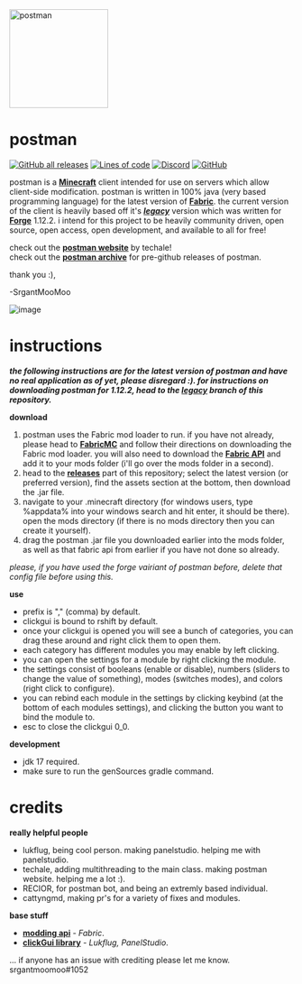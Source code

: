 <img src="https://user-images.githubusercontent.com/69589624/132962368-25885f65-740e-4955-9b31-4a1cb899b660.png" alt="postman" width="175"/>

# postman

[![GitHub all releases](https://img.shields.io/github/downloads/moomooooo/postman/total?color=79C1FF&style=flat-square)](https://github.com/moomooooo/postman/releases)
[![Lines of code](https://img.shields.io/tokei/lines/github/moomooooo/postman?color=79C1FF&style=flat-square)](https://github.com/moomooooo/postman/tree/master/src/main/java/me/srgantmoomoo)
[![Discord](https://img.shields.io/discord/760964236779716648?color=79C1FF&label=discord&style=flat-square)](https://discord.gg/Jd8EmEuhb5)
[![GitHub](https://img.shields.io/github/license/moomooooo/postman?color=79C1FF&style=flat-square)](https://github.com/moomooooo/postman/blob/master/LICENSE)

postman is a [**Minecraft**](https://minecraft.net) client intended for use on servers which allow client-side modification. postman is written in 100% java (very based programming language) for the latest version of [**Fabric**](https://fabricmc.net/). the current version of the client is heavily based off it's [***legacy***](https://github.com/srgantmoomoo/postman/tree/legacy) version which was written for [**Forge**](https://files.minecraftforge.net/net/minecraftforge/forge/) 1.12.2. i intend for this project to be heavily community driven, open source, open access, open development, and available to all for free!
<br>

check out the [**postman website**](https://techale.github.io/postman-website/) by techale! <br>
check out the [**postman archive**](https://github.com/moomooooo/postman-archive) for pre-github releases of postman.

thank you :),

-SrgantMooMoo

![image](https://user-images.githubusercontent.com/69589624/129431288-d6a1c2db-7a68-488d-b885-901b86ca02f7.png)

# instructions
***the following instructions are for the latest version of postman and have no real application as of yet, please disregard :). for instructions on downloading postman for 1.12.2, head to the [***legacy***](https://github.com/srgantmoomoo/postman/tree/legacy) branch of this repository.***

**download**
1. postman uses the Fabric mod loader to run. if you have not already, please head to [**FabricMC**](https://fabricmc.net/) and follow their directions on downloading the Fabric mod loader. you will also need to download the [**Fabric API**](https://www.curseforge.com/minecraft/mc-mods/fabric-api) and add it to your mods folder (i'll go over the mods folder in a second).
2. head to the [**releases**](https://github.com/srgantmoomoo/postman/releases) part of this repository; select the latest version (or preferred version), find the assets section at the bottom, then download the .jar file.
3. navigate to your .minecraft directory (for windows users, type %appdata% into your windows search and hit enter, it should be there). open the mods directory (if there is no mods directory then you can create it yourself).
4. drag the postman .jar file you downloaded earlier into the mods folder, as well as that fabric api from earlier if you have not done so already.

*please, if you have used the forge vairiant of postman before, delete that config file before using this.*

**use**
- prefix is "," (comma) by default.
- clickgui is bound to rshift by default.
- once your clickgui is opened you will see a bunch of categories, you can drag these around and right click them to open them.
- each category has different modules you may enable by left clicking.
- you can open the settings for a module by right clicking the module. 
- the settings consist of booleans (enable or disable), numbers (sliders to change the value of something), modes (switches modes), and colors (right click to configure). 
- you can rebind each module in the settings by clicking keybind (at the bottom of each modules settings), and clicking the button you want to bind the module to.
- esc to close the clickgui 0_0.

**development**
- jdk 17 required.
- make sure to run the genSources gradle command.

# credits
**really helpful people**
- lukflug, being cool person. making panelstudio. helping me with panelstudio.
- techale, adding multithreading to the main class. making postman website. helping me a lot :).
- RECIOR, for postman bot, and being an extremly based individual. <br>
- cattyngmd, making pr's for a variety of fixes and modules. <br>

<!--
**contributors**
- cattyngmd, 
- mwahaha9, fixing the spelling in an onDisable method in autoGap.
- jacobtread, giving proper credits to the MinnDevelopment java discord rpc.
-->
**base stuff**
- [**modding api**](https://fabricmc.net/) - *Fabric*.
- [**clickGui library**](https://github.com/lukflug/PanelStudio/tree/main) - *Lukflug, PanelStudio*.

... if anyone has an issue with crediting please let me know. srgantmoomoo#1052
